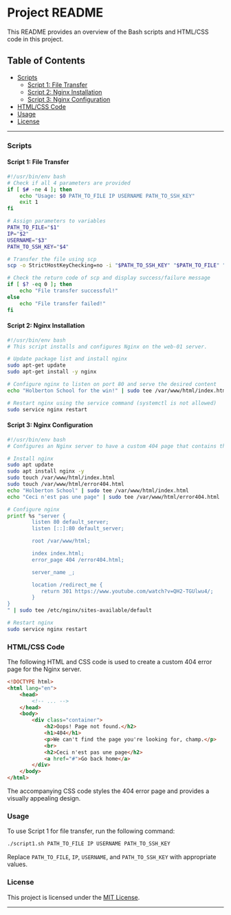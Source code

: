 
# Project README

This README provides an overview of the Bash scripts and HTML/CSS code in this project.

## Table of Contents

- [Scripts](#scripts)
  - [Script 1: File Transfer](#script-1-file-transfer)
  - [Script 2: Nginx Installation](#script-2-nginx-installation)
  - [Script 3: Nginx Configuration](#script-3-nginx-configuration)
- [HTML/CSS Code](#htmlcss-code)
- [Usage](#usage)
- [License](#license)

---

### Scripts

#### Script 1: File Transfer

```bash
#!/usr/bin/env bash
# Check if all 4 parameters are provided
if [ $# -ne 4 ]; then
    echo "Usage: $0 PATH_TO_FILE IP USERNAME PATH_TO_SSH_KEY"
    exit 1
fi

# Assign parameters to variables
PATH_TO_FILE="$1"
IP="$2"
USERNAME="$3"
PATH_TO_SSH_KEY="$4"

# Transfer the file using scp
scp -o StrictHostKeyChecking=no -i "$PATH_TO_SSH_KEY" "$PATH_TO_FILE" "$USERNAME"@"$IP":~/

# Check the return code of scp and display success/failure message
if [ $? -eq 0 ]; then
    echo "File transfer successful!"
else
    echo "File transfer failed!"
fi
```

#### Script 2: Nginx Installation

```bash
#!/usr/bin/env bash
# This script installs and configures Nginx on the web-01 server.

# Update package list and install nginx
sudo apt-get update
sudo apt-get install -y nginx

# Configure nginx to listen on port 80 and serve the desired content
echo "Holberton School for the win!" | sudo tee /var/www/html/index.html > /dev/null

# Restart nginx using the service command (systemctl is not allowed)
sudo service nginx restart
```

#### Script 3: Nginx Configuration

```bash
#!/usr/bin/env bash
# Configures an Nginx server to have a custom 404 page that contains the string 'Ceci n'est pas une page'

# Install nginx
sudo apt update
sudo apt install nginx -y
sudo touch /var/www/html/index.html
sudo touch /var/www/html/error404.html
echo "Holberton School" | sudo tee /var/www/html/index.html
echo "Ceci n'est pas une page" | sudo tee /var/www/html/error404.html

# Configure nginx
printf %s "server {
        listen 80 default_server;
        listen [::]:80 default_server;

        root /var/www/html;

        index index.html;
        error_page 404 /error404.html;

        server_name _;

        location /redirect_me {
           return 301 https://www.youtube.com/watch?v=QH2-TGUlwu4/;
        }
}
" | sudo tee /etc/nginx/sites-available/default

# Restart nginx
sudo service nginx restart
```

### HTML/CSS Code

The following HTML and CSS code is used to create a custom 404 error page for the Nginx server.

```html
<!DOCTYPE html>
<html lang="en">
	<head>
		<!-- ... -->
	</head>
	<body>
		<div class="container">
			<h2>Oops! Page not found.</h2>
			<h1>404</h1>
			<p>We can't find the page you're looking for, champ.</p>
			<br>
			<h2>Ceci n'est pas une page</h2>
			<a href="#">Go back home</a>
		</div>
	</body>
</html>
```

The accompanying CSS code styles the 404 error page and provides a visually appealing design.

### Usage

To use Script 1 for file transfer, run the following command:

```bash
./script1.sh PATH_TO_FILE IP USERNAME PATH_TO_SSH_KEY
```

Replace `PATH_TO_FILE`, `IP`, `USERNAME`, and `PATH_TO_SSH_KEY` with appropriate values.

### License

This project is licensed under the [MIT License](LICENSE).

---
